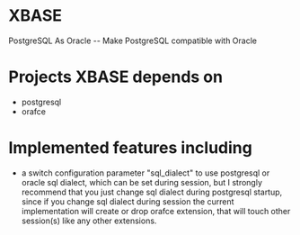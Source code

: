 # XBASE
PostgreSQL As Oracle  --  Make PostgreSQL compatible with Oracle


# Projects XBASE depends on
* postgresql
* orafce

# Implemented features including
* a switch configuration parameter "sql_dialect" to use postgresql
  or oracle sql dialect, which can be set during session, but I
  strongly recommend that you just change sql dialect during postgresql
  startup, since if you change sql dialect during session the current
  implementation will create or drop orafce extension, that will touch
  other session(s) like any other extensions.



